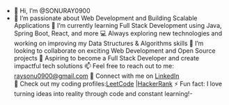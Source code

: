 - 👋 Hi, I’m @SONURAY0900
- 👀 I’m passionate about Web Development and Building Scalable Applications
🌱 I’m currently learning Full Stack Development using Java, Spring Boot, React, and more
💻 Always exploring new technologies and working on improving my Data Structures & Algorithms skills
💞️ I’m looking to collaborate on exciting Web Development and Open Source projects
🚀 Aspiring to become a Full Stack Developer and create impactful tech solutions
📫 Feel free to reach out to me: raysonu0900@gmail.com
🔗 Connect with me on [LinkedIn](https://www.linkedin.com/in/sonu-ray-7043b7290/)  
🧠 Check out my coding profiles:[LeetCode](https://leetcode.com/u/0x61S9aUPm/)  |[HackerRank](https://www.hackerrank.com/profile/sonu0900) 
⚡ Fun fact: I love turning ideas into reality through code and constant learning!-

<!---
SONURAY0900/SONURAY0900 is a ✨ special ✨ repository because its `README.md` (this file) appears on your GitHub profile.
You can click the Preview link to take a look at your changes.
--->
